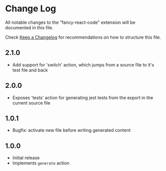 # Change Log
All notable changes to the "fancy-react-code" extension will be documented in this file.

Check [Keep a Changelog](http://keepachangelog.com/) for recommendations on how to structure this file.

## 2.1.0
- Add support for 'switch' action, which jumps from a source file to it's test file and back
## 2.0.0
- Exposes 'tests' action for generating jest tests from the export in the current source file
## 1.0.1
- Bugfix: activate new file before writing generated content
## 1.0.0
- Initial release
- Implements `generate` action
